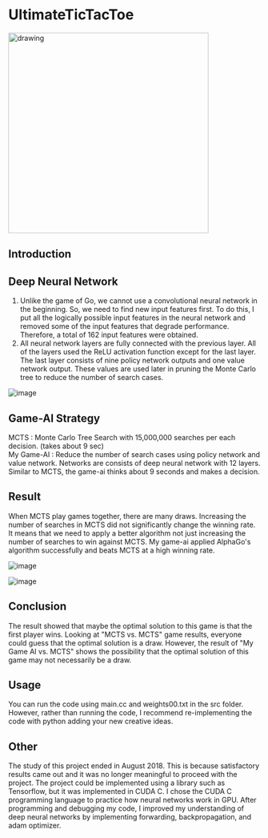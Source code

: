 # UltimateTicTacToe

<img src="https://user-images.githubusercontent.com/87184009/127621048-b53e4a5f-e9f4-43cf-9856-badf813a333d.png" alt="drawing" width="400"/>

## Introduction


## Deep Neural Network

1. Unlike the game of Go, we cannot use a convolutional neural network in the beginning. So, we need to find new input features first. To do this, I put all the logically possible input features in the neural network and removed some of the input features that degrade performance. Therefore, a total of 162 input features were obtained.
2. All neural network layers are fully connected with the previous layer. All of the layers used the ReLU activation function except for the last layer. The last layer consists of nine policy network outputs and one value network output. These values are used later in pruning the Monte Carlo tree to reduce the number of search cases.

![image](https://user-images.githubusercontent.com/87184009/136514436-cc29251f-cd42-48cc-8fae-f45bba9f6d68.png)

## Game-AI Strategy

MCTS : Monte Carlo Tree Search with 15,000,000 searches per each decision. (takes about 9 sec)\
My Game-AI : Reduce the number of search cases using policy network and value network. Networks are consists of deep neural network with 12 layers. Similar to MCTS, the game-ai thinks about 9 seconds and makes a decision.

## Result

When MCTS play games together, there are many draws. Increasing the number of searches in MCTS did not significantly change the winning rate. It means that we need to apply a better algorithm not just increasing the number of searches to win against MCTS. My game-ai applied AlphaGo's algorithm successfully and beats MCTS at a high winning rate.

![image](https://user-images.githubusercontent.com/87184009/136501708-10c99107-2c81-4dae-8e3a-781a5347589e.png)

![image](https://user-images.githubusercontent.com/87184009/136501334-9d6464fe-46d1-4bb5-af85-f31aef0de8aa.png)

## Conclusion

The result showed that maybe the optimal solution to this game is that the first player wins. Looking at "MCTS vs. MCTS" game results, everyone could guess that the optimal solution is a draw. However, the result of "My Game AI vs. MCTS" shows the possibility that the optimal solution of this game may not necessarily be a draw.

## Usage

You can run the code using main.cc and weights00.txt in the src folder. However, rather than running the code, I recommend re-implementing the code with python adding your new creative ideas.

## Other

The study of this project ended in August 2018. This is because satisfactory results came out and it was no longer meaningful to proceed with the project. The project could be implemented using a library such as Tensorflow, but it was implemented in CUDA C. I chose the CUDA C programming language to practice how neural networks work in GPU. After programming and debugging my code, I improved my understanding of deep neural networks by implementing forwarding, backpropagation, and adam optimizer.
